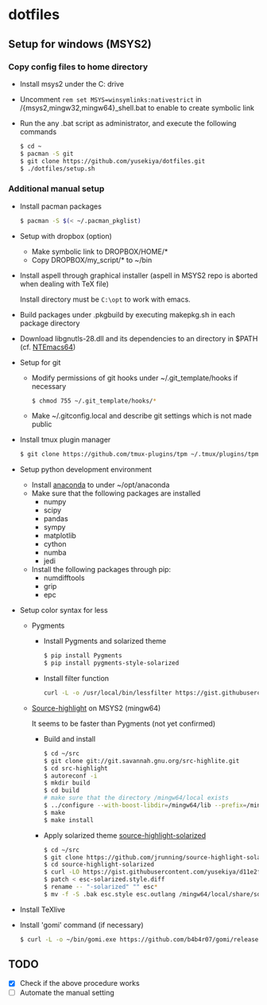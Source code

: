 # dotfiles
## Setup for windows (MSYS2)
### Copy config files to home directory
- Install msys2 under the C: drive
- Uncomment `rem set MSYS=winsymlinks:nativestrict` in /{msys2,mingw32,mingw64}_shell.bat
  to enable to create symbolic link
- Run the any .bat script as administrator, and execute the following commands

  ```bash
  $ cd ~
  $ pacman -S git
  $ git clone https://github.com/yusekiya/dotfiles.git
  $ ./dotfiles/setup.sh
  ```

### Additional manual setup

- Install pacman packages

  ```bash
  $ pacman -S $(< ~/.pacman_pkglist)
  ```

- Setup with dropbox (option)
  - Make symbolic link to DROPBOX/HOME/*
  - Copy DROPBOX/my_script/* to ~/bin
- Install aspell through graphical installer (aspell in MSYS2 repo is aborted when dealing with TeX file)

  Install directory must be `C:\opt` to work with emacs.
- Build packages under .pkgbuild by executing makepkg.sh in each package directory
- Download libgnutls-28.dll and its dependencies to an directory in $PATH (cf. [NTEmacs64](https://github.com/chuntaro/NTEmacs64#emacs-245bindll-の依存関係など))
- Setup for git
  - Modify permissions of git hooks under ~/.git_template/hooks if necessary

    ```bash
    $ chmod 755 ~/.git_template/hooks/*
    ```

  - Make ~/.gitconfig.local and describe git settings which is not made public
- Install tmux plugin manager

  ```bash
  $ git clone https://github.com/tmux-plugins/tpm ~/.tmux/plugins/tpm
  ```

- Setup python development environment
  - Install [anaconda](https://www.continuum.io/downloads) to under ~/opt/anaconda
  - Make sure that the following packages are installed
      - numpy
      - scipy
      - pandas
      - sympy
      - matplotlib
      - cython
      - numba
      - jedi
  - Install the following packages through pip:
      - numdifftools
      - grip
      - epc
- Setup color syntax for less
  - Pygments

    - Install Pygments and solarized theme

      ``` bash
      $ pip install Pygments
      $ pip install pygments-style-solarized
      ```

    - Install filter function

      ```bash
      curl -L -o /usr/local/bin/lessfilter https://gist.githubusercontent.com/yusekiya/cdf28e6a4e85d855fafa/raw/95bc1e594a00a2f03d911fc13a2c70985c3054f9/lessfilter
      ```

  - [Source-highlight](http://www.gnu.org/software/src-highlite/source-highlight.html)
    on MSYS2 (mingw64)

    It seems to be faster than Pygments (not yet confirmed)

    - Build and install

      ```bash
      $ cd ~/src
      $ git clone git://git.savannah.gnu.org/src-highlite.git
      $ cd src-highlight
      $ autoreconf -i
      $ mkdir build
      $ cd build
      # make sure that the directory /mingw64/local exists
      $ ../configure --with-boost-libdir=/mingw64/lib --prefix=/mingw64/local
      $ make
      $ make install
      ```

    - Apply solarized theme
      [source-highlight-solarized](https://github.com/jrunning/source-highlight-solarized)

      ```bash
      $ cd ~/src
      $ git clone https://github.com/jrunning/source-highlight-solarized.git
      $ cd source-highlight-solarized
      $ curl -LO https://gist.githubusercontent.com/yusekiya/d11e2fcffdbcf9b6da00/raw/1eb6d73a854dabbd643e5ac9b42dfde9009667a7/esc-solarized.style.diff
      $ patch < esc-solarized.style.diff
      $ rename -- "-solarized" "" esc*
      $ mv -f -S .bak esc.style esc.outlang /mingw64/local/share/source-highlight
      ```

- Install TeXlive
- Install 'gomi' command (if necessary)

  ```bash
  $ curl -L -o ~/bin/gomi.exe https://github.com/b4b4r07/gomi/releases/download/v0.1.6/gomi_windows_amd64.exe
  ```

## TODO

- [x] Check if the above procedure works
- [ ] Automate the manual setting

